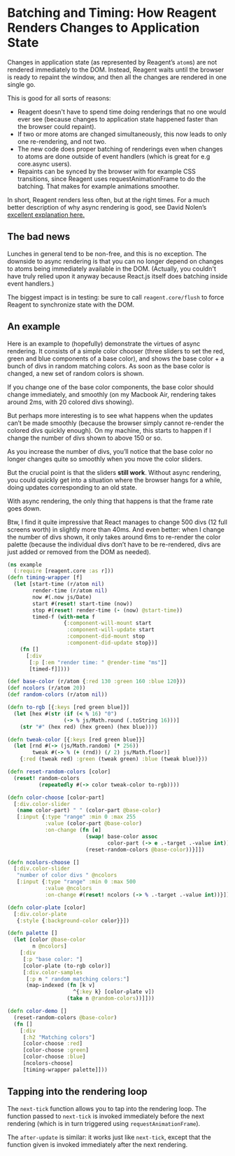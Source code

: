 # Batching and Timing: How Reagent Renders Changes to Application State

Changes in application state (as represented by Reagent’s `atom`s) are not rendered immediately to the DOM. Instead, Reagent waits until the browser is ready to repaint the window, and then all the changes are rendered in one single go.

This is good for all sorts of reasons:

* Reagent doesn't have to spend time doing renderings that no one would ever see (because changes to application state happened faster than the browser could repaint).
* If two or more atoms are changed simultaneously, this now leads to only one re-rendering, and not two.
* The new code does proper batching of renderings even when changes to atoms are done outside of event handlers (which is great for e.g core.async users).
* Repaints can be synced by the browser with for example CSS transitions, since Reagent uses requestAnimationFrame to do the batching. That makes for example animations smoother.

In short, Reagent renders less often, but at the right times. For a much better description of why async rendering is good, see David Nolen’s [excellent explanation here.](http://swannodette.github.io/2013/12/17/the-future-of-javascript-mvcs/)

## The bad news

Lunches in general tend to be non-free, and this is no exception. The downside to async rendering is that you can no longer depend on changes to atoms being immediately available in the DOM. (Actually, you couldn't have truly relied upon it anyway because React.js itself does batching inside event handlers.)

The biggest impact is in testing: be sure to call `reagent.core/flush` to force Reagent to synchronize state with the DOM.

## An example

Here is an example to (hopefully) demonstrate the virtues of async rendering. It consists of a simple color chooser (three sliders to set the red, green and blue components of a base color), and shows the base color + a bunch of divs in random matching colors. As soon as the base color is changed, a new set of random colors is shown.

If you change one of the base color components, the base color should change immediately, and smoothly (on my Macbook Air, rendering takes around 2ms, with 20 colored divs showing).

But perhaps more interesting is to see what happens when the updates can’t be made smoothly (because the browser simply cannot re-render the colored divs quickly enough). On my machine, this starts to happen if I change the number of divs shown to above 150 or so.

As you increase the number of divs, you’ll notice that the base color no longer changes quite so smoothly when you move the color sliders.

But the crucial point is that the sliders **still work**. Without async rendering, you could quickly get into a situation where the browser hangs for a while, doing updates corresponding to an old state.

With async rendering, the only thing that happens is that the frame rate goes down.

Btw, I find it quite impressive that React manages to change 500 divs (12 full screens worth) in slightly more than 40ms. And even better: when I change the number of divs shown, it only takes around 6ms to re-render the color palette (because the individual divs don’t have to be re-rendered, divs are just added or removed from the DOM as needed).

```clojure
(ns example
  (:require [reagent.core :as r]))
(defn timing-wrapper [f]
  (let [start-time (r/atom nil)
        render-time (r/atom nil)
        now #(.now js/Date)
        start #(reset! start-time (now))
        stop #(reset! render-time (- (now) @start-time))
        timed-f (with-meta f
                  {:component-will-mount start
                   :component-will-update start
                   :component-did-mount stop
                   :component-did-update stop})]
    (fn []
      [:div
       [:p [:em "render time: " @render-time "ms"]]
       [timed-f]])))

(def base-color (r/atom {:red 130 :green 160 :blue 120}))
(def ncolors (r/atom 20))
(def random-colors (r/atom nil))

(defn to-rgb [{:keys [red green blue]}]
  (let [hex #(str (if (< % 16) "0")
                  (-> % js/Math.round (.toString 16)))]
    (str "#" (hex red) (hex green) (hex blue))))

(defn tweak-color [{:keys [red green blue]}]
  (let [rnd #(-> (js/Math.random) (* 256))
        tweak #(-> % (+ (rnd)) (/ 2) js/Math.floor)]
    {:red (tweak red) :green (tweak green) :blue (tweak blue)}))

(defn reset-random-colors [color]
  (reset! random-colors
          (repeatedly #(-> color tweak-color to-rgb))))

(defn color-choose [color-part]
  [:div.color-slider
   (name color-part) " " (color-part @base-color)
   [:input {:type "range" :min 0 :max 255
            :value (color-part @base-color)
            :on-change (fn [e]
                         (swap! base-color assoc
                                color-part (-> e .-target .-value int))
                         (reset-random-colors @base-color))}]])

(defn ncolors-choose []
  [:div.color-slider
   "number of color divs " @ncolors
   [:input {:type "range" :min 0 :max 500
            :value @ncolors
            :on-change #(reset! ncolors (-> % .-target .-value int))}]])

(defn color-plate [color]
  [:div.color-plate
   {:style {:background-color color}}])

(defn palette []
  (let [color @base-color
        n @ncolors]
    [:div
     [:p "base color: "]
     [color-plate (to-rgb color)]
     [:div.color-samples
      [:p n " random matching colors:"]
      (map-indexed (fn [k v]
                     ^{:key k} [color-plate v])
                   (take n @random-colors))]]))

(defn color-demo []
  (reset-random-colors @base-color)
  (fn []
    [:div
     [:h2 "Matching colors"]
     [color-choose :red]
     [color-choose :green]
     [color-choose :blue]
     [ncolors-choose]
     [timing-wrapper palette]]))
```

## Tapping into the rendering loop

The `next-tick` function allows you to tap into the rendering loop. The function passed to `next-tick` is invoked immediately before the next rendering (which is in turn triggered using `requestAnimationFrame`).

The `after-update` is similar: it works just like `next-tick`, except that the function given is invoked immediately after the next rendering.
